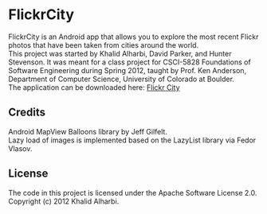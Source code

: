FlickrCity
==========
FlickrCity is an Android app that allows you to explore the most recent Flickr photos that have been taken from cities around the world.<br/>
This project was started by Khalid Alharbi, David Parker, and Hunter Stevenson. It was meant for a class project for CSCI-5828 Foundations of Software Engineering during Spring 2012, taught by Prof. Ken Anderson, Department of Computer Science, University of Colorado at Boulder.
<br/>The application can be downloaded here: <a href="http://bit.ly/FlickrCity">Flickr City</a>

Credits
-------
Android MapView Balloons library by Jeff Gilfelt.<br/>
Lazy load of images is implemented based on the LazyList library via Fedor Vlasov.

License
-------
The code in this project is licensed under the Apache Software License 2.0. 
Copyright (c) 2012 Khalid Alharbi.
